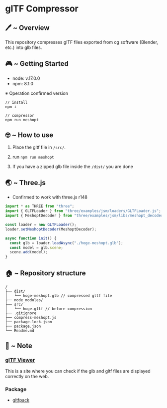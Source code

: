 # glTF Compressor

## 🖊️ ~ Overview

This repository compresses glTF files exported from cg software (Blender, etc.) into glb files.

## 🎮 ~ Getting Started

- node: v.17.0.0
- npm: 8.1.0

※ Operation confirmed version

```
// install
npm i

// compressor
npm run meshopt
```

## 🤓 ~ How to use

1. Place the gltf file in `/src/`.

2. run `npm run meshopt`

3. If you have a zipped glb file inside the `/dist/` you are done

## 🌏 ~ Three.js

- Confirmed to work with three.js r148

```js
import * as THREE from "three";
import { GLTFLoader } from "three/examples/jsm/loaders/GLTFLoader.js";
import { MeshoptDecoder } from "three/examples/jsm/libs/meshopt_decoder.module.js";

const loader = new GLTFLoader();
loader.setMeshoptDecoder(MeshoptDecoder);

async function init() {
  const glb = loader.loadAsync("./hoge-meshopt.glb");
  const model = glb.scene;
  scene.add(model);
}
```

## 🏠 ~ Repository structure

```
/
├── dist/
│   └── hoge-meshopt.glb // compressed gltf file
├── node_modules/
├── src/
│   └── hoge.gltf // before compression
├── .gitignore
├── compress-meshopt.js
├── package-lock.json
├── package.json
└── Readme.md
```

## 📝 ~ Note

### [glTF Viewer](https://gltf-viewer.donmccurdy.com/)

This is a site where you can check if the glb and gltf files are displayed correctly on the web.

### Package

- [gltfpack](https://www.npmjs.com/package/gltfpack)
